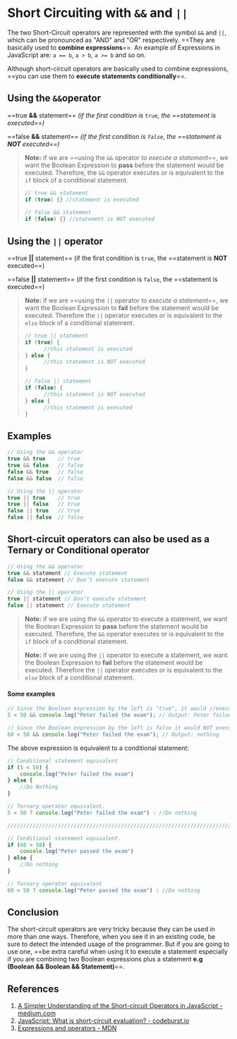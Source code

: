 # Short Circuiting with `&&` and `||`

The two Short-Circuit operators are represented with the symbol `&&` and `||`, which can be pronounced as "AND" and "OR" respectively. ==They are basically used to **combine expressions**==. An example of Expressions in JavaScript are: `a == b`, `a > b`, `a >= b` and so on.

Although short-circuit operators are basically used to combine expressions, ==you can use them to **execute statements conditionally**==.

## Using the `&&`operator

==true **&&** statement== _(if the first condition is `true`, the ==statement is executed==)_

==false **&&** statement== _(if the first condition is `false`, the ==statement is **NOT** executed==)_

> **Note:** if we are ==using the `&&` operator _to execute a statement_==, we want the Boolean Expression to **pass** before the statement would be executed. Therefore, the `&&` operator executes or is equivalent to the `if` block of a conditional statement.
>
> ```js
> // true && statement
> if (true) {} //statement is executed
>   
> // false && statement
>if (false) {} //statement is NOT executed
> ```

## Using the `||` operator

==true **||** statement== (if the first condition is `true`, the ==statement is **NOT** executed==)

==false **||** statement== (if the first condition is `false`, the ==statement is executed==)

> **Note:** if we are ==using the `||` operator _to execute a statement_==, we want the Boolean Expression to **fail** before the statement would be executed. Therefore the `||` operator executes or is equivalent to the `else` block of a conditional statement.
>
> ```js
> // true || statement
> if (true) {
>   	//this statement is executed
> } else {
>   	//this statement is NOT executed
> }
>
> // false || statement
> if (false) {
>   	//this statement is NOT executed
> } else {
>   	//this statement is executed
> }
> ```

## Examples

```js
// Using the && operator
true && true	// true
true && false	// false
false && true	// false
false && false	// false

// Using the || operator
true || true	// true
true || false	// true
false || true	// true
false || false	// false
```

## Short-circuit operators can also be used as a Ternary or Conditional operator

```js
// Using the && operator
true && statement // Execute statement
false && statement // Don’t execute statement

// Using the || operator
true || statement // Don’t execute statement
false || statement // Execute statement
```

> **Note:** if we are using the `&&` operator to execute a statement, we want the Boolean Expression to **pass** before the statement would be executed. Therefore, the `&&` operator executes or is equivalent to the `if` block of a conditional statement.
>
> **Note:** if we are using the `||` operator to execute a statement, we want the Boolean Expression to **fail** before the statement would be executed. Therefore the `||` operator executes or is equivalent to the `else` block of a conditional statement.

#### Some examples

```js
// Since the Boolean expression by the left is "true", it would //execute the statement by the right
5 < 50 && console.log("Peter failed the exam"); // Output: Peter failed the exam

// Since the Boolean expression by the left is false it would NOT execute the statement by the right
60 < 50 && console.log("Peter failed the exam"); // Output: nothing
```

The above expression is equivalent to a conditional statement:

```js
// Conditional statement equivalent
if (5 < 50) {
	console.log("Peter failed the exam")
} else {
	//Do Nothing
}

// Ternary operator equivalent.
5 < 50 ? console.log("Peter failed the exam") : //Do nothing

////////////////////////////////////////////////////////////////////////////////////////

// Conditional statement equivalent.
if (60 > 50) {
	console.log("Peter passed the exam")
} else {
	//Do nothing
}

// Ternary operator equivalent
60 > 50 ? console.log("Peter passed the exam") : //Do nothing
```

## Conclusion

The short-circuit operators are very tricky because they can be used in more than one ways. Therefore, when you see it in an existing code, be sure to detect the intended usage of the programmer. But if you are going to use one, ==be extra careful when using it to execute a statement especially if you are combining two Boolean expressions plus a statement **e.g (Boolean && Boolean && Statement)**==.

## References

1. [A Simpler Understanding of the Short-circuit Operators in JavaScript - medium.com](https://medium.com/@ezekielphlat/a-simpler-understanding-of-the-short-circuit-operators-in-javascript-d275a313cef1)
1. [JavaScript: What is short-circuit evaluation? - codeburst.io](https://codeburst.io/javascript-what-is-short-circuit-evaluation-ff22b2f5608c)
1. [Expressions and operators - MDN](https://developer.mozilla.org/en-US/docs/Web/JavaScript/Reference/Operators)
